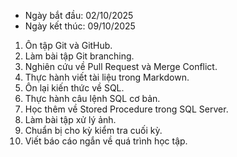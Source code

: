- Ngày bắt đầu: 02/10/2025
- Ngày kết thúc: 09/10/2025

1. Ôn tập Git và GitHub.
2. Làm bài tập Git branching.
3. Nghiên cứu về Pull Request và Merge Conflict.
4. Thực hành viết tài liệu trong Markdown.
5. Ôn lại kiến thức về SQL.
6. Thực hành câu lệnh SQL cơ bản.
7. Học thêm về Stored Procedure trong SQL Server.
8. Làm bài tập xử lý ảnh.
9. Chuẩn bị cho kỳ kiểm tra cuối kỳ.
10. Viết báo cáo ngắn về quá trình học tập.


